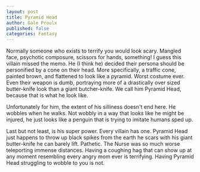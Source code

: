 ```yaml
---
layout: post
title: Pyramid Head
author: Gale Proulx
published: false
categories: Fantasy
---
```


Normally someone who exists to terrify you would look scary. Mangled face, psychotic composure, scissors for hands, something! I guess this villain missed the memo. He (I think he) decided their persona should be personified by a cone on their head. More specifically, a traffic cone, painted brown, and flattened to look like a pyramid. Worst costume ever. Even their weapon is dumb, portraying more of a drastically over sized butter-knife look than a giant butcher-knife. We call him Pyramid Head, because that is what he look like.

Unfortunately for him, the extent of his silliness doesn't end here. He wobbles when he walks. Not wobbly in a way that looks like he might be injured, he just looks like a penguin that is trying to imitate humans sped up.

Last but not least, is his super power. Every villain has one. Pyramid Head just happens to throw up black spikes from the earth he scars with his giant butter-knife he can barely lift. Pathetic. The Nurse was so much worse teleporting immense distances. Having a coughing hag that can show up at any moment resembling every angry mom ever is terrifying. Having Pyramid Head struggling to wobble to you is not.
